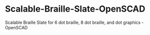 # Scalable-Braille-Slate-OpenSCAD
Scalable Braille Slate for 6 dot braille, 8 dot braille, and dot graphics - OpenSCAD
